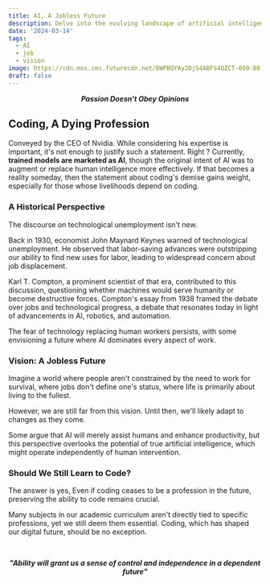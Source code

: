 ```yaml
---
title: AI, A Jobless Future
description: Delve into the evolving landscape of artificial intelligence and its potential impact on the job market.
date: '2024-03-14'
tags:
  - AI
  - job
  - vision
image: https://cdn.mos.cms.futurecdn.net/BWPBQYAy2DjS4ABFS4QZCT-650-80.jpg.webp
draft: false
---
```


<div style="text-align: center;">

***Passion Doesn't Obey Opinions***

</div>

## Coding, A Dying Profession

Conveyed by the CEO of Nvidia. While considering his expertise is important, it's not enough to justify such a statement. Right ? Currently, **trained models are marketed as AI**, though the original intent of AI was to augment or replace human intelligence more effectively. If that becomes a reality someday, then the statement about coding's demise gains weight, especially for those whose livelihoods depend on coding.

### A Historical Perspective

The discourse on technological unemployment isn't new.

Back in 1930, economist John Maynard Keynes warned of technological unemployment. He observed that labor-saving advances were outstripping our ability to find new uses for labor, leading to widespread concern about job displacement.

Karl T. Compton, a prominent scientist of that era, contributed to this discussion, questioning whether machines would serve humanity or become destructive forces. Compton's essay from 1938 framed the debate over jobs and technological progress, a debate that resonates today in light of advancements in AI, robotics, and automation. 
 
The fear of technology replacing human workers persists, with some envisioning a future where AI dominates every aspect of work.

### Vision: A Jobless Future

Imagine a world where people aren't constrained by the need to work for survival, where jobs don't define one's status, where life is primarily about living to the fullest.

However, we are still far from this vision. Until then, we'll likely adapt to changes as they come.

Some argue that AI will merely assist humans and enhance productivity, but this perspective overlooks the potential of true artificial intelligence, which might operate independently of human intervention.

### Should We Still Learn to Code?

The answer is yes, Even if coding ceases to be a profession in the future, preserving the ability to code remains crucial.

Many subjects in our academic curriculum aren't directly tied to specific professions, yet we still deem them essential. Coding, which has shaped our digital future, should be no exception.


<div style="text-align: center;">
<br>

***"Ability will grant us a sense of control and independence in a dependent future"***

</div>
